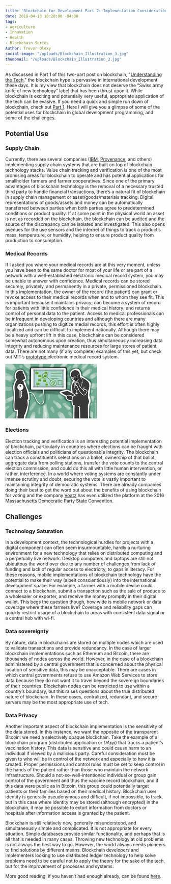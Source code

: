 ```yaml
---
title: 'Blockchain for Development Part 2: Implementation Considerations'
date: 2018-04-10 10:20:00 -04:00
tags:
- Agriculture
- Innovation
- Health
- Blockchain Series
Author: Trevor Olexy
social-image: "/uploads/Blockchain_Illustration_3.jpg"
thumbnail: "/uploads/Blockchain_Illustration_3.jpg"
---
```


As discussed in Part 1 of this two-part post on blockchain, "[Understanding the Tech](/blockchain-for-development-part-1-understanding-the-tech.html)," the blockchain hype is pervasive in international development these days. It is my view that blockchain does not deserve the “Swiss army knife of new technology” label that has been thrust upon it. While blockchain is exciting and potentially very useful, appropriate application of the tech can be evasive. If you need a quick and simple run down of blockchain, check out [Part 1](/blockchain-for-development-part-1-understanding-the-tech.html). Here I will give you a glimpse of some of the potential uses for blockchain in global development programming, and some of the challenges.

<!--more-->

## Potential Use

### Supply Chain

Currently, there are several companies ([IBM](https://www.ibm.com/blockchain/supply-chain/), [Provenance](https://www.provenance.org/), and others) implementing supply chain systems that are built on top of blockchain technology stacks. Value chain tracking and verification is one of the most promising areas for blockchain to operate and has potential applications for smallholder farmers and farmer cooperatives. Since one of the primary advantages of blockchain technology is the removal of a necessary trusted third party to handle financial transactions, there’s a natural fit of blockchain in supply chain management or asset/goods/materials tracking. Digital representations of goods/assets and money can be automatically transferred between parties when both parties agree to predetermined conditions or product quality. If at some point in the physical world an asset is not as recorded on the blockchain, the blockchain can be audited and the source of the discrepancy can be isolated and investigated. This also opens avenues for the use sensors and the internet of things to track a product’s mass, temperature, or humidity, helping to ensure product quality from production to consumption. 

### Medical Records

If I asked you where your medical records are at this very moment, unless you have been to the same doctor for most of your life or are part of a network with a well-established electronic medical record system, you may be unable to answer with confidence. Medical records can be stored securely, privately, and permanently in a private, permissioned blockchain. In this implementation, the owner of the record (the patient) can grant or revoke access to their medical records when and to whom they see fit. This is important because it maintains privacy; can become a system of record for patients with little confidence in their medical history; and returns control of personal data to the patient. Access to medical professionals can be infrequent in developing countries and although there are many organizations pushing to digitize medial records, this effort is often highly localized and can be difficult to implement nationally. Although there may be a heavy upfront lift in this case, blockchains can be considered somewhat autonomous upon creation, thus simultaneously increasing data integrity and reducing maintenance resources for large stores of patient data. There are not many (if any complete) examples of this yet, but check out MIT’s [prototype ](https://medium.com/mit-media-lab-digital-currency-initiative/medrec-electronic-medical-records-on-the-blockchain-c2d7e1bc7d09) electronic medical record system.

![Blockchain Blog_Part2_picSMALL2.jpg](/uploads/Blockchain%20Blog_Part2_picSMALL2.jpg)

### Elections

Election tracking and verification is an interesting potential implementation of blockchain, particularly in countries where elections can be fraught with election officials and politicians of questionable integrity. The blockchain can track a constituent’s selections on a ballot, ownership of that ballot, aggregate data from polling stations, transfer the vote counts to the central election commission, and could do this all with little human intervention, or rather, interference. In a world where voting systems are constantly under intense scrutiny and doubt, securing the vote is vastly important to maintaining integrity of democratic systems. There are already companies doing their best to get the word out about the benefits of using blockchain for voting and the company [Voatz](https://voatz.com/) has even utilized the platform at the 2016 Massachusetts Democratic Party State Convention.

## Challenges

### Technology Saturation

In a development context, the technological hurdles for projects with a digital component can often seem insurmountable, hardly a nurturing environment for a new technology that relies on distributed computing and a perpetually live network. Desktop computers and laptops are still not ubiquitous the world over due to any number of challenges from lack of funding and lack of regular access to electricity, to gaps in literacy. For these reasons, mobile implementations of blockchain technology have the potential to make their way (albeit conscientiously) into the international development space. For example, a farmer with a mobile device could connect to a blockchain, submit a transaction such as the sale of produce to a wholesaler or exporter, and receive the money promptly in their digital wallet. This begs the question though, how wide is mobile network or data coverage where these farmers live? Coverage and reliability gaps can quickly restrict usage of a blockchain to areas with consistent data signal or a central hub with wi-fi.

### Data sovereignty

By nature, data in blockchains are stored on multiple nodes which are used to validate transactions and provide redundancy. In the case of larger blockchain implementations such as Ethereum and Bitcoin, there are thousands of nodes across the world. However, in the case of a blockchain administered by a central government that is concerned about the physical location of sensitive data, this may be unacceptable. There are cases in which central governments refuse to use Amazon Web Services to store data because they do not want it to travel beyond the sovereign boundaries of their countries. Blockchain nodes can be restricted to use within a country’s boundary, but this raises questions about the true distributed nature of blockchain. In these cases, centralized, redundant, and secure servers may be the most appropriate use of tech.

### Data Privacy

Another important aspect of blockchain implementation is the sensitivity of the data stored. In this instance, we want the opposite of the transparent Bitcoin: we need a selectively opaque blockchain. Take the example of a blockchain program (distributed application or *DApp*) that tracks a patient’s vaccination history. This data is sensitive and could cause harm to an individual if viewed by a malicious party. Careful consideration must be given to who will be in control of the network and especially to how it is created. Proper permissions and control rules must be set to keep control in the hands of the patient rather than those who maintain the network infrastructure. Should a not-so-well-intentioned individual or group gain control of the government and thus the vaccine record blockchain, and if this data were public as in Bitcoin, this group could potentially target patients or their families based on their medical history. Blockchain user identity is generally pseudonymous and difficult, if not impossible, to track, but in this case where identity may be stored (although encrypted) in the blockchain, it may be possible to extort information from doctors or hospitals after information access is granted by the patient.

Blockchain is still relatively new, generally misunderstood, and simultaneously simple and complicated. It is not appropriate for every situation. Simple databases provide similar functionality, and perhaps that is all that is needed in many cases. Throwing new technology at old problems is not always the best way to go. However, the world always needs pioneers to find solutions by different means. Blockchain developers and implementers looking to use distributed ledger technology to help solve problems need to be careful not to apply the theory for the sake of the tech, but for the improvement of processes and systems.

More good reading, if you haven’t had enough already, can be found [here](https://eng.paxos.com/blockchain-separating-hype-from-substance).